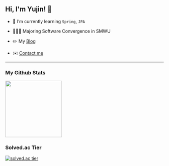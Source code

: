 ## Hi, I'm Yujin! 👋

- 🌱 I’m currently learning `Spring`, `JPA`

- 👩🏻‍🎓 Majoring Software Convergence in SMWU

- ✏️ My [Blog](https://yjcruise.tistory.com/)

- ✉️ <a href="mailto:claire9585@sookmyung.ac.kr" target="_blank">Contact me</a>

<hr>

### My Github Stats
<a href="#">
  <img src="https://github-readme-stats.vercel.app/api?username=yujin113&theme=discord_old_blurple&count_private=true&show_icons=true" height="180px">
</a>



### Solved.ac Tier
[![solved.ac tier](http://mazassumnida.wtf/api/generate_badge?boj=claire11)](https://solved.ac/claire11)


